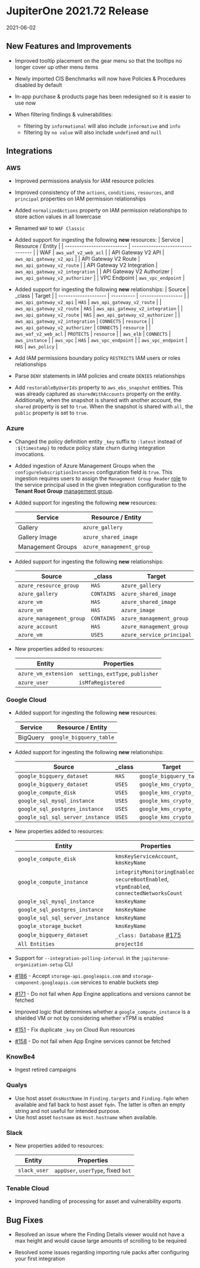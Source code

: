 # JupiterOne 2021.72 Release

2021-06-02

## New Features and Improvements

- Improved tooltip placement on the gear menu so that the tooltips no longer cover up other menu items

- Newly imported CIS Benchmarks will now have Policies & Procedures disabled by default

- In-app purchase & products page has been redesigned so it is easier to use now

- When filtering findings & vulnerabilities: 
  - filtering by `informational` will also include `informative` and `info`
  - filtering by `no value` will also include `undefined` and `null`

## Integrations

### AWS

- Improved permissions analysis for IAM resource policies

- Improved consistency of the `actions`, `conditions`, `resources`, and
  `principal` properties on IAM permission relationships

- Added `normalizedActions` property on IAM permission relationships to store
  action values in all lowercase

- Renamed `WAF` to `WAF Classic`

- Added support for ingesting the following **new** resources:
  | Service                    | Resource / Entity                |
  | -------------------------- | -------------------------------- |
  | WAF                        | `aws_waf_v2_web_acl`             |
  | API Gateway V2 API         | `aws_api_gateway_v2_api`         |
  | API Gateway V2 Route       | `aws_api_gateway_v2_route`       |
  | API Gateway V2 Integration | `aws_api_gateway_v2_integration` |
  | API Gateway V2 Authorizer  | `aws_api_gateway_v2_authorizer`  |
  | VPC Endpoint               | `aws_vpc_endpoint`               |

- Added support for ingesting the following **new** relationships:
  | Source               | \_class    | Target             |
  | -------------------- | ---------- | ------------------ |
  | `aws_api_gateway_v2_api`         | `HAS`      | `aws_api_gateway_v2_route`       |
  | `aws_api_gateway_v2_route`       | `HAS`      | `aws_api_gateway_v2_integration` |
  | `aws_api_gateway_v2_route`       | `HAS`      | `aws_api_gateway_v2_authorizer`  |
  | `aws_api_gateway_v2_integration` | `CONNECTS` | `resource`                       |
  | `aws_api_gateway_v2_authorizer`  | `CONNECTS` | `resource`                       |
  | `aws_waf_v2_web_acl` | `PROTECTS` | `resource`         |
  | `aws_elb`            | `CONNECTS` | `aws_instance`     |
  | `aws_vpc`            | `HAS`      | `aws_vpc_endpoint` |
  | `aws_vpc_endpoint`   | `HAS`      | `aws_policy`       |

- Add IAM permissions boundary policy `RESTRICTS` IAM users or roles
  relationships

- Parse `DENY` statements in IAM policies and create `DENIES` relationships

- Add `restorableByUserIds` property to `aws_ebs_snapshot` entities. This was
  already captured as `sharedWithAccounts` property on the entity. Additionally,
  when the snapshot is shared with another account, the `shared` property is set
  to `true`. When the snapshot is shared with `all`, the `public` property is
  set to `true`.

### Azure

- Changed the policy definition entity `_key` suffix to `:latest` instead of
  `:${timestamp}` to reduce policy state churn during integration invocations.

- Added ingestion of Azure Management Groups when the
  `configureSubscriptionInstances` configuration field is `true`. This ingestion
  requires users to assign the `Management Group Reader`
  [role](https://docs.microsoft.com/en-us/azure/role-based-access-control/built-in-roles#management-group-reader)
  to the service principal used in the given integration configuration to the **Tenant Root Group** [management group](https://docs.microsoft.com/en-us/azure/governance/management-groups/overview#root-management-group-for-each-directory).


- Added support for ingesting the following **new** resources:

  | Service           | Resource / Entity        |
  | ----------------- | ------------------------ |
  | Gallery           | `azure_gallery`          |
  | Gallery Image     | `azure_shared_image`     |
  | Management Groups | `azure_management_group` |


- Added support for ingesting the following **new** relationships:

  | Source                   | \_class    | Target                    |
  | ------------------------ | ---------- | ------------------------- |
  | `azure_resource_group`   | `HAS`      | `azure_gallery`           |
  | `azure_gallery`          | `CONTAINS` | `azure_shared_image`      |
  | `azure_vm`               | `HAS`      | `azure_shared_image`      |
  | `azure_vm`               | `HAS`      | `azure_image`             |
  | `azure_management_group` | `CONTAINS` | `azure_management_group`  |
  | `azure_account`          | `HAS`      | `azure_management_group`  |
  | `azure_vm`               | `USES`     | `azure_service_principal` |

- New properties added to resources:

  | Entity               | Properties                         |
  | -------------------- | ---------------------------------- |
  | `azure_vm_extension` | `settings`, `extType`, `publisher` |
  | `azure_user`         | `isMfaRegistered`                  |

### Google Cloud

- Added support for ingesting the following **new** resources:

  | Service  | Resource / Entity       |
  | -------- | ----------------------- |
  | BigQuery | `google_bigquery_table` |

- Added support for ingesting the following **new** relationships:

  | Source                           | \_class | Target                  |
  | -------------------------------- | ------- | ----------------------- |
  | `google_bigquery_dataset`        | `HAS`   | `google_bigquery_table` |
  | `google_bigquery_dataset`        | `USES`  | `google_kms_crypto_key` |
  | `google_compute_disk`            | `USES`  | `google_kms_crypto_key` |
  | `google_sql_mysql_instance`      | `USES`  | `google_kms_crypto_key` |
  | `google_sql_postgres_instance`   | `USES`  | `google_kms_crypto_key` |
  | `google_sql_sql_server_instance` | `USES`  | `google_kms_crypto_key` |

- New properties added to resources:

  | Entity                           | Properties                                                                                 |
  | -------------------------------- | ------------------------------------------------------------------------------------------ |
  | `google_compute_disk`            | `kmsKeyServiceAccount`, `kmsKeyName`                                                       |
  | `google_compute_instance`        | `integrityMonitoringEnabled`, `secureBootEnabled`, `vtpmEnabled`, `connectedNetworksCount` |
  | `google_sql_mysql_instance`      | `kmsKeyName`                                                                               |
  | `google_sql_postgres_instance`   | `kmsKeyName`                                                                               |
  | `google_sql_sql_server_instance` | `kmsKeyName`                                                                               |
  | `google_storage_bucket`          | `kmsKeyName`                                                                               |
  | `google_bigquery_dataset`        | `_class: Database` [#175](https://github.com/JupiterOne/graph-google-cloud/issues/175)     |
  | `All Entities`                   | `projectId`                                                                                |

- Support for `--integration-polling-interval` in the
  `jupiterone-organization-setup` CLI

- [#186](https://github.com/JupiterOne/graph-google-cloud/issues/186) - Accept
  `storage-api.googleapis.com` and `storage-component.googleapis.com` services
  to enable buckets step

- [#171](https://github.com/JupiterOne/graph-google-cloud/issues/171) - Do not
  fail when App Engine applications and versions cannot be fetched

- Improved logic that determines whether a `google_compute_instance` is a
  shielded VM or not by considering whether vTPM is enabled

- [#151](https://github.com/JupiterOne/graph-google-cloud/issues/151) - Fix
  duplicate `_key` on Cloud Run resources

- [#158](https://github.com/JupiterOne/graph-google-cloud/issues/158) - Do not
  fail when App Engine services cannot be fetched

### KnowBe4

- Ingest retired campaigns

### Qualys

- Use host asset `dnsHostName` in `Finding.targets` and `Finding.fqdn` when
  available and fall back to host asset `fqdn`. The latter is often an empty
  string and not useful for intended purpose.
- Use host asset `hostname` as `Host.hostname` when available.

### Slack

- New properties added to resources:

  | Entity       | Properties                         |
  | ------------ | ---------------------------------- |
  | `slack_user` | `appUser`, `userType`, fixed `bot` |

### Tenable Cloud

- Improved handling of processing for asset and vulnerability exports

## Bug Fixes
 
- Resolved an issue where the Finding Details viewer would not have a max height
  and would cause large amounts of scrolling to be required

- Resolved some issues regarding importing rule packs after configuring your
  first integration
